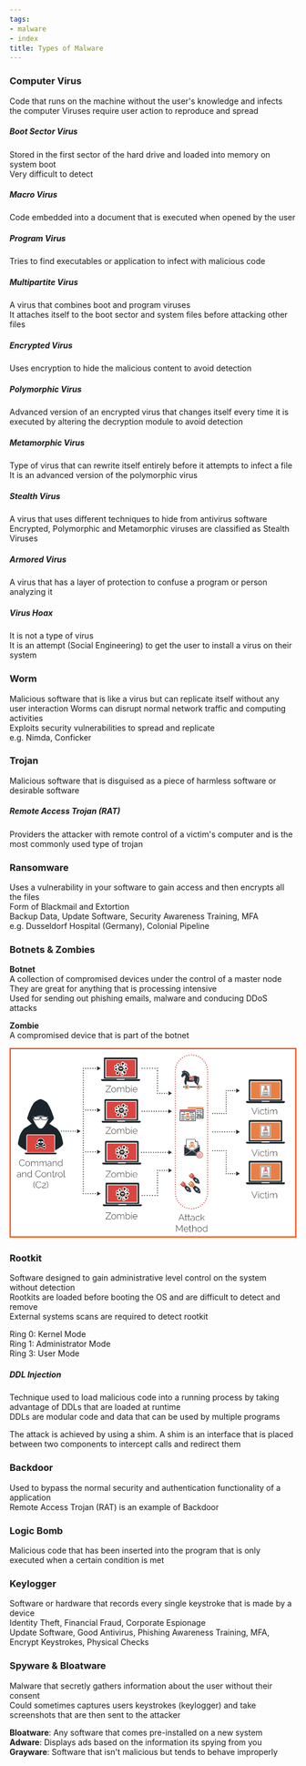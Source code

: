 ```yaml
---
tags:
- malware
- index
title: Types of Malware
---
```


### Computer Virus
Code that runs on the machine without the user's knowledge and infects the computer
Viruses require user action to reproduce and spread

##### Boot Sector Virus
Stored in the first sector of the hard drive and loaded into memory on system boot  
Very difficult to detect

##### Macro Virus
Code embedded into a document that is executed when opened by the user

##### Program Virus
Tries to find executables or application to infect with malicious code

##### Multipartite Virus
A virus that combines boot and program viruses  
It attaches itself to the boot sector and system files before attacking other files

##### Encrypted Virus
Uses encryption to hide the malicious content to avoid detection

##### Polymorphic Virus
Advanced version of an encrypted virus that changes itself every time it is executed by altering the decryption module to avoid detection

##### Metamorphic Virus
Type of virus that can rewrite itself entirely before it attempts to infect a file  
It is an advanced version of the polymorphic virus

##### Stealth Virus
A virus that uses different techniques to hide from antivirus software  
Encrypted, Polymorphic and Metamorphic viruses are classified as Stealth Viruses

##### Armored Virus
A virus that has a layer of protection to confuse a program or person analyzing it

##### Virus Hoax
It is not a type of virus  
It is an attempt (Social Engineering) to get the user to install a virus on their system

### Worm
Malicious software that is like a virus but can replicate itself without any user interaction 
Worms can disrupt normal network traffic and computing activities  
Exploits security vulnerabilities to spread and replicate  
e.g. Nimda, Conficker

### Trojan
Malicious software that is disguised as a piece of harmless software or desirable software

##### Remote Access Trojan (RAT)
Providers the attacker with remote control of a victim's computer and is the most commonly used type of trojan

### Ransomware
Uses a vulnerability in your software to gain access and then encrypts all the files  
Form of Blackmail and Extortion  
Backup Data, Update Software, Security Awareness Training, MFA  
e.g. Dusseldorf Hospital (Germany), Colonial Pipeline

### Botnets & Zombies

**Botnet**  
A collection of compromised devices under the control of a master node  
They are great for anything that is processing intensive  
Used for sending out phishing emails, malware and conducing DDoS attacks

**Zombie**  
A compromised device that is part of the botnet

![Botnet Structure|480](../../images/botnet-structure.png)

### Rootkit
Software designed to gain administrative level control on the system without detection  
Rootkits are loaded before booting the OS and are difficult to detect and remove  
External systems scans are required to detect rootkit

Ring 0: Kernel Mode  
Ring 1: Administrator Mode  
Ring 3: User Mode  

##### DDL Injection
Technique used to load malicious code into a running process by taking advantage of DDLs that are loaded at runtime  
DDLs are modular code and data that can be used by multiple programs  

The attack is achieved by using a shim. A shim is an interface that is placed between two components to intercept calls and redirect them

### Backdoor
Used to bypass the normal security and authentication functionality of a application  
Remote Access Trojan (RAT) is an example of Backdoor

### Logic Bomb
Malicious code that has been inserted into the program that is only executed when a certain condition is met

### Keylogger
Software or hardware that records every single keystroke that is made by a device  
Identity Theft, Financial Fraud, Corporate Espionage  
Update Software, Good Antivirus, Phishing Awareness Training, MFA, Encrypt Keystrokes, Physical Checks

### Spyware & Bloatware
Malware that secretly gathers information about the user without their consent  
Could sometimes captures users keystrokes (keylogger) and take screenshots that are then sent to the attacker

**Bloatware**: Any software that comes pre-installed on a new system    
**Adware**: Displays ads based on the information its spying from you  
**Grayware**: Software that isn't malicious but tends to behave improperly
